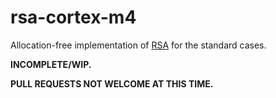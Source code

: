 # rsa-cortex-m4

Allocation-free implementation of [RSA][rsa] for the standard cases.

**INCOMPLETE/WIP.**

**PULL REQUESTS NOT WELCOME AT THIS TIME.**

[rsa]: http://patft.uspto.gov/netacgi/nph-Parser?Sect1=PTO1&Sect2=HITOFF&p=1&u=/netahtml/PTO/srchnum.html&r=1&f=G&l=50&d=PALL&s1=4405829.PN.
